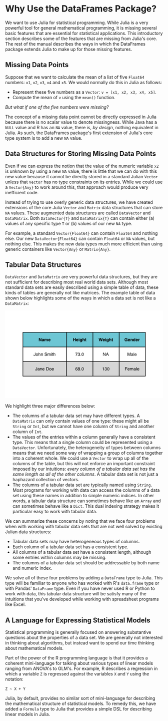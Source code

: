# Why Use the DataFrames Package?

We want to use Julia for statistical programming. While Julia is a very powerful tool for general mathematical programming, it is missing several basic features that are essential for statistical applications. This introductory section describes some of the features that are missing from Julia's core. The rest of the manual describes the ways in which the DataFrames package extends Julia to make up for those missing features.

## Missing Data Points

Suppose that we want to calculate the mean of a list of five `Float64` numbers: `x1`, `x2`, `x3`, `x4` and `x5`. We would normally do this in Julia as follows:

* Represent these five numbers as a `Vector`: `v = [x1, x2, x3, x4, x5]`.
* Compute the mean of `v` using the `mean()` function.

_But what if one of the five numbers were missing?_

The concept of a missing data point cannot be directly expressed in Julia because there is no scalar value to denote missingness. While Java has a `NULL` value and R has an `NA` value, there is, _by design_, nothing equivalent in Julia. As such, the DataFrames package's first extension of Julia's core type system is to add a new `NA` value.

## Data Structures for Storing Missing Data Points

Even if we can express the notion that the value of the numeric variable `x2` is unknown by using a new `NA` value, there is little that we can do with this new value because it cannot be directly stored in a standard Julian `Vector` unless that `Vector` has no type constraints on its entries. While we could use a `Vector{Any}` to work around this, that approach would produce very inefficient code.

Instead of trying to use overly generic data structures, we have created extensions of the core Julia `Vector` and `Matrix` data structures that can store `NA` values. These augmented data structures are called `DataVector` and `DataMatrix`. Both `DataVector{T}` and `DataMatrix{T}` can contain either (a) values of any specific type `T` or (b) values of our new `NA` type.

For example, a standard `Vector{Float64}` can contain `Float64` and nothing else. Our new `DataVector{Float64}` can contain `Float64` or `NA` values, but nothing else. This makes the new data types much more efficient than using generic containers like `Vector{Any}` or `Matrix{Any}`.

## Tabular Data Structures

`DataVector` and `DataMatrix` are very powerful data structures, but they are not sufficient for describing most real world data sets. Although most standard data sets are easily described using a simple table of data, these kinds of tables are generally not like matrices. The example table of data shown below highlights some of the ways in which a data set is not like a `DataMatrix`:

![Tabular Data](figures/data.png)

We highlight three major differences below:

* The columns of a tabular data set may have different types. A `DataMatrix` can only contain values of one type: these might all be `String` or `Int`, but we cannot have one column of `String` and another column of `Int`.
* The values of the entries within a column generally have a consistent type. This means that a single column could be represented using a `DataVector`. Unfortunately, the heterogeneity of types between columns means that we need some way of wrapping a group of columns together into a coherent whole. We could use a `Vector` to wrap up all of the columns of the table, but this will not enforce an important constraint imposed by our intuitions: _every column of a tabular data set has the same length as all of the other columns_. A tabular data set is not just a haphazard collection of vectors.
* The columns of a tabular data set are typically named using `String`. Most programs for working with data can access the columns of a data set using these names in addition to simple numeric indices. In other words, a tabular data structure can sometimes behave like an `Array` and can sometimes behave like a `Dict`. This dual indexing strategy makes it particular easy to work with tabular data.

We can summarize these concerns by noting that we face four problems when with working with tabular data sets that are not well solved by existing Julian data structures:

* Tabular data sets may have heterogeneous types of columns.
* Each column of a tabular data set has a consistent type.
* All columns of a tabular data set have a consistent length, although some entries within columns may be missing.
* The columns of a tabular data set should be addressable by both name and numeric index.

We solve all of these four problems by adding a `DataFrame` type to Julia. This type will be familiar to anyone who has worked with R's `data.frame` type or with Pandas' `DataFrame` type. Even if you have never used R or Python to work with data, this tabular data structure will be satisfy many of the intuitions that you've developed while working with spreadsheet programs like Excel.

## A Language for Expressing Statistical Models

Statistical programming is generally focused on answering substantive questions about the properties of a data set. We are generally not interested in thinking about algorithms, but instead want to spend our time thinking about mathematical models.

Part of the power of the R programming language is that it provides a coherent mini-language for talking about various types of linear models ranging from ANOVA's to GLM's. For example, R describes a regression in which a variable `Z` is regressed against the variables `X` and `Y` using the notation:

    Z ~ X + Y

Julia, by default, provides no similar sort of mini-language for describing the mathematical structure of statistical models. To remedy this, we have added a `Formula` type to Julia that provides a simple DSL for describing linear models in Julia.
